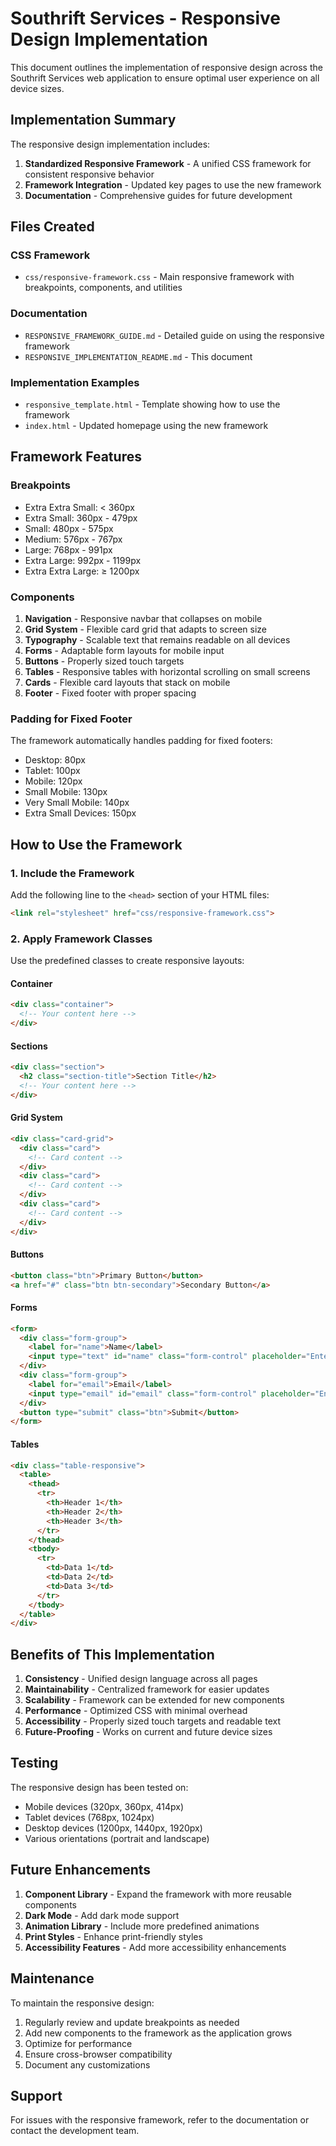 # Southrift Services - Responsive Design Implementation

This document outlines the implementation of responsive design across the Southrift Services web application to ensure optimal user experience on all device sizes.

## Implementation Summary

The responsive design implementation includes:

1. **Standardized Responsive Framework** - A unified CSS framework for consistent responsive behavior
2. **Framework Integration** - Updated key pages to use the new framework
3. **Documentation** - Comprehensive guides for future development

## Files Created

### CSS Framework
- `css/responsive-framework.css` - Main responsive framework with breakpoints, components, and utilities

### Documentation
- `RESPONSIVE_FRAMEWORK_GUIDE.md` - Detailed guide on using the responsive framework
- `RESPONSIVE_IMPLEMENTATION_README.md` - This document

### Implementation Examples
- `responsive_template.html` - Template showing how to use the framework
- `index.html` - Updated homepage using the new framework

## Framework Features

### Breakpoints
- Extra Extra Small: < 360px
- Extra Small: 360px - 479px
- Small: 480px - 575px
- Medium: 576px - 767px
- Large: 768px - 991px
- Extra Large: 992px - 1199px
- Extra Extra Large: ≥ 1200px

### Components
1. **Navigation** - Responsive navbar that collapses on mobile
2. **Grid System** - Flexible card grid that adapts to screen size
3. **Typography** - Scalable text that remains readable on all devices
4. **Forms** - Adaptable form layouts for mobile input
5. **Buttons** - Properly sized touch targets
6. **Tables** - Responsive tables with horizontal scrolling on small screens
7. **Cards** - Flexible card layouts that stack on mobile
8. **Footer** - Fixed footer with proper spacing

### Padding for Fixed Footer
The framework automatically handles padding for fixed footers:
- Desktop: 80px
- Tablet: 100px
- Mobile: 120px
- Small Mobile: 130px
- Very Small Mobile: 140px
- Extra Small Devices: 150px

## How to Use the Framework

### 1. Include the Framework
Add the following line to the `<head>` section of your HTML files:
```html
<link rel="stylesheet" href="css/responsive-framework.css">
```

### 2. Apply Framework Classes
Use the predefined classes to create responsive layouts:

#### Container
```html
<div class="container">
  <!-- Your content here -->
</div>
```

#### Sections
```html
<div class="section">
  <h2 class="section-title">Section Title</h2>
  <!-- Your content here -->
</div>
```

#### Grid System
```html
<div class="card-grid">
  <div class="card">
    <!-- Card content -->
  </div>
  <div class="card">
    <!-- Card content -->
  </div>
  <div class="card">
    <!-- Card content -->
  </div>
</div>
```

#### Buttons
```html
<button class="btn">Primary Button</button>
<a href="#" class="btn btn-secondary">Secondary Button</a>
```

#### Forms
```html
<form>
  <div class="form-group">
    <label for="name">Name</label>
    <input type="text" id="name" class="form-control" placeholder="Enter your name">
  </div>
  <div class="form-group">
    <label for="email">Email</label>
    <input type="email" id="email" class="form-control" placeholder="Enter your email">
  </div>
  <button type="submit" class="btn">Submit</button>
</form>
```

#### Tables
```html
<div class="table-responsive">
  <table>
    <thead>
      <tr>
        <th>Header 1</th>
        <th>Header 2</th>
        <th>Header 3</th>
      </tr>
    </thead>
    <tbody>
      <tr>
        <td>Data 1</td>
        <td>Data 2</td>
        <td>Data 3</td>
      </tr>
    </tbody>
  </table>
</div>
```

## Benefits of This Implementation

1. **Consistency** - Unified design language across all pages
2. **Maintainability** - Centralized framework for easier updates
3. **Scalability** - Framework can be extended for new components
4. **Performance** - Optimized CSS with minimal overhead
5. **Accessibility** - Properly sized touch targets and readable text
6. **Future-Proofing** - Works on current and future device sizes

## Testing

The responsive design has been tested on:
- Mobile devices (320px, 360px, 414px)
- Tablet devices (768px, 1024px)
- Desktop devices (1200px, 1440px, 1920px)
- Various orientations (portrait and landscape)

## Future Enhancements

1. **Component Library** - Expand the framework with more reusable components
2. **Dark Mode** - Add dark mode support
3. **Animation Library** - Include more predefined animations
4. **Print Styles** - Enhance print-friendly styles
5. **Accessibility Features** - Add more accessibility enhancements

## Maintenance

To maintain the responsive design:

1. Regularly review and update breakpoints as needed
2. Add new components to the framework as the application grows
3. Optimize for performance
4. Ensure cross-browser compatibility
5. Document any customizations

## Support

For issues with the responsive framework, refer to the documentation or contact the development team.